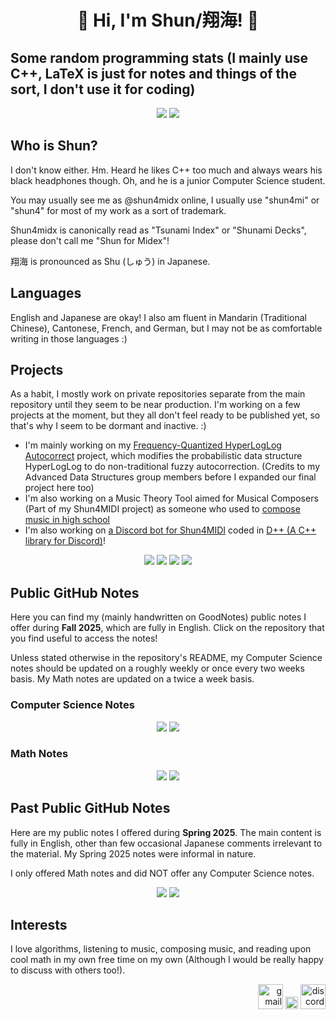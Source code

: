 <h1 align="center"><b> 🌠 Hi, I'm Shun/翔海! 🌠 </b></h1>

<h2><b>Some random programming stats (I mainly use C++, LaTeX is just for notes and things of the sort, I don't use it for coding)</b></h2>
<p align="center">
  <a href="https://github.com/shun4midx?tab=repositories"><img src="https://shun4midx.vercel.app/api/top-langs?username=shun4midx&show_icons=true&layout=compact&langs_count=10&locale=en&bg_color=000000&title_color=00d4b2&text_color=00d4b2&border_color=00d4b2&custom_title=Shun's%20Language%20Usage&exclude_repo=shun-github-readme-stats,FAI,CompMath"/></a>
  <a href="https://github.com/shun4midx?tab=repositories"><img src="https://shun4midx.vercel.app/api/top-langs?username=shun4midx&show_icons=true&layout=compact&langs_count=10&locale=ja&bg_color=000000&title_color=00d4b2&text_color=00d4b2&border_color=00d4b2&custom_title=翔海が最もよく使う言語&exclude_repo=shun-github-readme-stats,FAI,CompMath"/></a>
</p>

## Who is Shun?
I don't know either. Hm. Heard he likes C++ too much and always wears his black headphones though. Oh, and he is a junior Computer Science student.

You may usually see me as @shun4midx online, I usually use "shun4mi" or "shun4" for most of my work as a sort of trademark.

Shun4midx is canonically read as "Tsunami Index" or "Shunami Decks", please don't call me "Shun for Midex"!

翔海 is pronounced as Shu (しゅう) in Japanese.

## Languages
English and Japanese are okay! I also am fluent in Mandarin (Traditional Chinese), Cantonese, French, and German, but I may not be as comfortable writing in those languages :)

## Projects
As a habit, I mostly work on private repositories separate from the main repository until they seem to be near production. I'm working on a few projects at the moment, but they all don't feel ready to be published yet, so that's why I seem to be dormant and inactive. :)
 - I'm mainly working on my [Frequency-Quantized HyperLogLog Autocorrect](https://github.com/shun4midx/FQ-HyperLogLog-Autocorrect) project, which modifies the probabilistic data structure HyperLogLog to do non-traditional fuzzy autocorrection. (Credits to my Advanced Data Structures group members before I expanded our final project here too)
 - I'm also working on a Music Theory Tool aimed for Musical Composers (Part of my Shun4MIDI project) as someone who used to [compose music in high school](https://youtu.be/fNU0zx5wI3Q)
 - I'm also working on [a Discord bot for Shun4MIDI](https://github.com/shun4midx/Shun4MIDI-Bot) coded in [D++ (A C++ library for Discord)](https://dpp.dev/)!

<p align="center">
  <a href="https://github.com/shun4midx/FQ-HyperLogLog-Autocorrect"><img src="https://shun4midx.vercel.app/api/pin/?username=shun4midx&repo=FQ-HyperLogLog-Autocorrect&layout=compact&title_color=00d4b2&bg_color=000000&text_color=00d4b2&border_color=00d4b2"></a>
  <a href="https://github.com/shun4midx/FQ-HLL-Keyboard"><img src="https://shun4midx.vercel.app/api/pin/?username=shun4midx&repo=FQ-HLL-Keyboard&layout=compact&title_color=00d4b2&bg_color=000000&border_color=00d4b2&text_color=00d4b2&description_lines_count=3"></a>
  <a href="https://github.com/shun4midx/FQ-HLL-Bot"><img src="https://shun4midx.vercel.app/api/pin/?username=shun4midx&repo=FQ-HLL-Bot&layout=compact&title_color=00d4b2&bg_color=000000&text_color=00d4b2&border_color=00d4b2&description_lines_count=3"></a>
  <a href="https://github.com/shun4midx/Shun4miShu"><img src="https://shun4midx.vercel.app/api/pin/?username=shun4midx&repo=Shun4miShu&layout=compact&title_color=00d4b2&bg_color=000000&text_color=00d4b2&border_color=00d4b2"></a>
</p>

## Public GitHub Notes
Here you can find my (mainly handwritten on GoodNotes) public notes I offer during **Fall 2025**, which are fully in English. Click on the repository that you find useful to access the notes!

Unless stated otherwise in the repository's README, my Computer Science notes should be updated on a roughly weekly or once every two weeks basis. My Math notes are updated on a twice a week basis.

### Computer Science Notes
<p align="center">
  <a href="https://github.com/shun4midx/SP-Notes"><img src="https://shun4midx.vercel.app/api/pin/?username=shun4midx&repo=SP-Notes&layout=compact&title_color=00d4b2&bg_color=000000&text_color=00d4b2&border_color=00d4b2"></a>
  <a href="https://github.com/shun4midx/CompNet-Notes"><img src="https://shun4midx.vercel.app/api/pin/?username=shun4midx&repo=CompNet-Notes&layout=compact&title_color=00d4b2&bg_color=000000&border_color=00d4b2&text_color=00d4b2"></a>
</p>

### Math Notes
<p align="center">
  <a href="https://github.com/shun4midx/CompAna"><img src="https://shun4midx.vercel.app/api/pin/?username=shun4midx&repo=CompAna&layout=compact&title_color=00d4b2&bg_color=000000&border_color=00d4b2&text_color=00d4b2"></a>
  <a href="https://github.com/shun4midx/Geometry"><img src="https://shun4midx.vercel.app/api/pin/?username=shun4midx&repo=Geometry&layout=compact&title_color=00d4b2&bg_color=000000&text_color=00d4b2&border_color=00d4b2"></a>
</p>

## Past Public GitHub Notes
Here are my public notes I offered during **Spring 2025**. The main content is fully in English, other than few occasional Japanese comments irrelevant to the material. My Spring 2025 notes were informal in nature.

I only offered Math notes and did NOT offer any Computer Science notes.

<p align="center">
  <a href="https://github.com/shun4midx/Analysis-II"><img src="https://shun4midx.vercel.app/api/pin/?username=shun4midx&repo=Analysis-II&layout=compact&title_color=00d4b2&bg_color=000000&border_color=00d4b2&text_color=00d4b2"></a>
  <a href="https://github.com/shun4midx/Algebra-II"><img src="https://shun4midx.vercel.app/api/pin/?username=shun4midx&repo=Algebra-II&layout=compact&title_color=00d4b2&bg_color=000000&text_color=00d4b2&border_color=00d4b2"></a>
</p>

## Interests
I love algorithms, listening to music, composing music, and reading upon cool math in my own free time on my own (Although I would be really happy to discuss with others too!).

<p align="right">
  <a href="mailto:shun4midx@gmail.com"><img src="https://static.vecteezy.com/system/resources/previews/022/484/516/non_2x/google-mail-gmail-icon-logo-symbol-free-png.png" alt="gmail" width="40" height="40"/></a>
  <a href="https://github.com/shun4midx"><img src="https://upload.wikimedia.org/wikipedia/commons/2/24/Transparent_Square_Tiles_Texture.png" alt="space" width="20"/></a>
  <a href="https://discordapp.com/users/1278670248517828650"><img src="https://uxwing.com/wp-content/themes/uxwing/download/brands-and-social-media/discord-square-color-icon.png" alt="discord" width="40" height="40"/></a>
</p>
